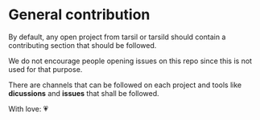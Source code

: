 # General contribution

By default, any open project from tarsil or tarsild should contain a contributing section that should
be followed.

We do not encourage people opening issues on this repo since this is not used for that purpose.

There are channels that can be followed on each project and tools like **dicussions** and
**issues** that shall be followed.

With love: 💗
